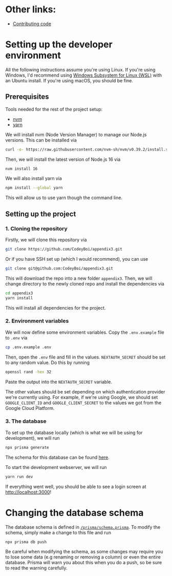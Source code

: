 # Other links:
- [Contributing code](contributing.md)

# Setting up the developer environment

All the following instructions assume you're using Linux. If you're using Windows, I'd recommend using [Windows Subsystem for Linux (WSL)](https://ubuntu.com/wsl) with an Ubuntu install. If you're using macOS, you should be fine.

## Prerequisites
Tools needed for the rest of the project setup:
- [nvm](https://github.com/nvm-sh/nvm)
- [yarn](https://classic.yarnpkg.com/en/docs/install/#debian-stable)

We will install nvm (Node Version Manager) to manage our Node.js versions. This can be installed via

```bash
curl -o- https://raw.githubusercontent.com/nvm-sh/nvm/v0.39.2/install.sh | bash
```

Then, we will install the latest version of Node.js 16 via

```bash
nvm install 16
```

We will also install yarn via

```bash
npm install --global yarn
```

This will allow us to use yarn though the command line.

## Setting up the project

### 1. Cloning the repository

Firstly, we will clone this repository via

```bash
git clone https://github.com/CodeyBoi/appendix3.git
```

Or if you have SSH set up (which I would recommend), you can use

```bash
git clone git@github.com:CodeyBoi/appendix3.git
```

This will download the repo into a new folder `appendix3`. Then, we will change directory to the newly cloned repo and install the dependencies via

```bash
cd appendix3
yarn install
```

This will install all dependencies for the project. 

### 2. Environment variables

We will now define some environment variables. Copy the `.env.example` file to `.env` via

```bash
cp .env.example .env
```

Then, open the `.env` file and fill in the values. `NEXTAUTH_SECRET` should be set to any random value. Do this by running

```bash
openssl rand -hex 32
```

Paste the output into the `NEXTAUTH_SECRET` variable.

The other values should be set depending on which authentication provider we're currently using. For example, if we're using Google, we should set `GOOGLE_CLIENT_ID` and `GOOGLE_CLIENT_SECRET` to the values we got from the Google Cloud Platform.

### 3. The database

To set up the database locally (which is what we will be using for development), we will run

```bash
npx prisma generate
```

The schema for this database can be found [here](/prisma/schema.prisma).

To start the development webserver, we will run

```bash
yarn run dev
```

If everything went well, you should be able to see a login screen at [http://localhost:3000](http://localhost:3000)!

# Changing the database schema
The database schema is defined in [`/prisma/schema.prisma`](/prisma/schema.prisma). To modify the schema, simply make a change to this file and run

```bash
npx prisma db push
```

Be careful when modifying the schema, as some changes may require you to lose some data (e.g renaming or removing a column) or even the entire database. Prisma will warn you about this when you do a push, so be sure to read the warning carefully.
